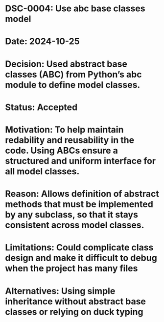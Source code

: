 # DSC-0004: Use abc base classes model
# Date: 2024-10-25
# Decision: Used abstract base classes (ABC) from Python’s abc module to define model classes.
# Status: Accepted
# Motivation: To help maintain redability and reusability in the code. Using ABCs ensure a structured and uniform interface for all model classes. 
# Reason: Allows definition of abstract methods that must be implemented by any subclass, so that it stays consistent across model classes.
# Limitations: Could complicate class design and make it difficult to debug when the project has many files
# Alternatives: Using simple inheritance without abstract base classes or relying on duck typing